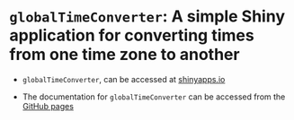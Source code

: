 # `globalTimeConverter`: A simple Shiny application for converting times from one time zone to another

- `globalTimeConverter`, can be accessed at [shinyapps.io](https://nairps.shinyapps.io/globaltimeconverter/)

- The documentation for `globalTimeConverter` can be accessed from the [GitHub pages](https://nairps.github.io/data-science-specialisation-jhu/developing-data-products/globalTimeConverter/)
